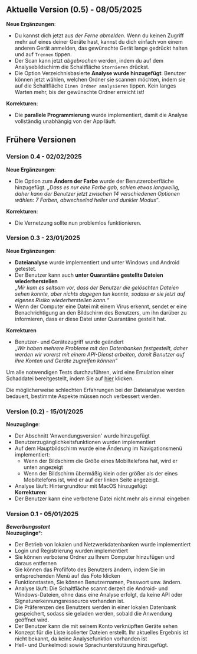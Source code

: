 ## Aktuelle Version (0.5) - 08/05/2025
**Neue Ergänzungen**:

- Du kannst dich jetzt aus *der Ferne abmelden*. Wenn du keinen Zugriff mehr auf eines deiner Geräte hast, kannst du dich einfach von einem anderen Gerät anmelden, das gewünschte Gerät lange gedrückt halten und auf `Trennen` tippen.
- Der Scan kann jetzt *abgebrochen* werden, indem du auf dem Analysebildschirm die Schaltfläche `Stornieren` drückst.
- Die Option Verzeichnisbasierte **Analyse wurde hinzugefügt**: Benutzer können jetzt wählen, welchen Ordner sie scannen möchten, indem sie auf die Schaltfläche `Einen Ordner analysieren` tippen. Kein langes Warten mehr, bis der gewünschte Ordner erreicht ist!

**Korrekturen**:
- Die **parallele Programmierung** wurde implementiert, damit die Analyse vollständig unabhängig von der App läuft.

## Frühere Versionen
### Version 0.4 - 02/02/2025
**Neue Ergänzungen**:
- Die Option zum **Ändern der Farbe** wurde der Benutzeroberfläche hinzugefügt. *„Dass es nur eine Farbe gab, schien etwas langweilig, daher kann der Benutzer jetzt zwischen 14 verschiedenen Optionen wählen: 7 Farben, abwechselnd heller und dunkler Modus“*.

**Korrekturen**:
- Die Vernetzung sollte nun problemlos funktionieren.

### Version 0.3 - 23/01/2025
**Neue Ergänzungen**:
- **Dateianalyse** wurde implementiert und unter Windows und Android getestet.
- Der Benutzer kann auch **unter Quarantäne gestellte Dateien wiederherstellen**\
*„Mir kam es seltsam vor, dass der Benutzer die gelöschten Dateien sehen konnte, aber nichts dagegen tun konnte, sodass er sie jetzt auf eigenes Risiko wiederherstellen kann.“*
- Wenn der Computer eine Datei mit einem Virus erkennt, sendet er eine Benachrichtigung an den Bildschirm des Benutzers, um ihn darüber zu informieren, dass er diese Datei unter Quarantäne gestellt hat.

**Korrekturen**
- Benutzer- und Gerätezugriff wurde geändert\
*„Wir haben mehrere Probleme mit den Datenbanken festgestellt, daher werden wir vorerst mit einem API-Dienst arbeiten, damit Benutzer auf ihre Konten und Geräte zugreifen können“*

Um alle notwendigen Tests durchzuführen, wird eine Emulation einer Schaddatei bereitgestellt, indem Sie auf [hier](www.google.es) klicken.

Die möglicherweise schlechten Erfahrungen bei der Dateianalyse werden bedauert, bestimmte Aspekte müssen noch verbessert werden.

### Version (0.2) - 15/01/2025
**Neuzugänge**:
- Der Abschnitt 'Anwendungsversion' wurde hinzugefügt
- Benutzerzugänglichkeitsfunktionen wurden implementiert
- Auf dem Hauptbildschirm wurde eine Änderung im Navigationsmenü implementiert:
	- Wenn der Bildschirm die Größe eines Mobiltelefons hat, wird er unten angezeigt
	- Wenn der Bildschirm übermäßig klein oder größer als der eines Mobiltelefons ist, wird er auf der linken Seite angezeigt.
- Analyse läuft: Hintergrundtour mit MacOS hinzugefügt\
**Korrekturen**:
- Der Benutzer kann eine verbotene Datei nicht mehr als einmal eingeben

### Version 0.1 - 05/01/2025
***Bewerbungsstart***\
**Neuzugänge***:
- Der Betrieb von lokalen und Netzwerkdatenbanken wurde implementiert
- Login und Registrierung wurden implementiert
- Sie können verbotene Ordner zu Ihrem Computer hinzufügen und daraus entfernen
- Sie können das Profilfoto des Benutzers ändern, indem Sie im entsprechenden Menü auf das Foto klicken
- Funktionstasten, Sie können Benutzernamen, Passwort usw. ändern.
- Analyse läuft: Die Schaltfläche scannt derzeit die Android- und Windows-Dateien, ohne dass eine Analyse erfolgt, da keine API oder Signaturerkennungsressource vorhanden ist.
- Die Präferenzen des Benutzers werden in einer lokalen Datenbank gespeichert, sodass sie geladen werden, sobald die Anwendung geöffnet wird.
- Der Benutzer kann die mit seinem Konto verknüpften Geräte sehen
- Konzept für die Liste isolierter Dateien erstellt. Ihr aktuelles Ergebnis ist nicht bekannt, da keine Analysefunktion vorhanden ist
- Hell- und Dunkelmodi sowie Sprachunterstützung hinzugefügt.